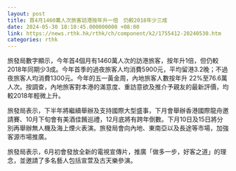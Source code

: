 ```yaml
---
layout: post
title: 首4月1460萬人次旅客訪港按年升一倍　仍較2018年少三成
date: 2024-05-30 18:10:45.000000000 +08:00
link: https://news.rthk.hk/rthk/ch/component/k2/1755412-20240530.htm
categories: rthk
---
```


旅發局數字顯示，今年首4個月有1460萬人次的訪港旅客，按年升1倍，但仍較2018年同期少3成。今年首季的過夜旅客人均消費5900元，平均留港3.2晚；不過夜旅客人均消費1300元。今年的五一黃金周，內地旅客人數按年升 22%至76.6萬人次。按調查，內地旅客對本港的滿意度、重訪意欲及推介予親友的最新評價，均較2018年輕微上升。

旅發局表示，下半年將繼續舉辦及支持國際大型盛事，下月會舉辦香港國際龍舟邀請賽、10月下旬會有美酒佳餚巡禮，12月底將有跨年倒數。下月10日及15日將分別再舉辦無人機及海上煙火表演。旅發局會向內地、東南亞以及長途等市場，加強客源市場推廣。

旅發局表示，6月初會發放全新的電視宣傳片，推廣「做多一步，好客之道」的理念，並邀請了多名藝人包括宣萱及古天樂參演。
